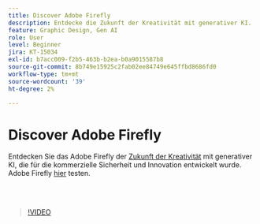 ```yaml
---
title: Discover Adobe Firefly
description: Entdecke die Zukunft der Kreativität mit generativer KI.
feature: Graphic Design, Gen AI
role: User
level: Beginner
jira: KT-15034
exl-id: b7acc009-f2b5-463b-b2ea-b0a9015587b8
source-git-commit: 8b749e15925c2fab02ee84749e645ffbd8686fd0
workflow-type: tm+mt
source-wordcount: '39'
ht-degree: 2%

---
```


# Discover Adobe Firefly

Entdecken Sie das Adobe Firefly der [Zukunft der Kreativität](https://www.adobe.com/products/firefly/discover/how-ai-changes-creative-work.html) mit generativer KI, die für die kommerzielle Sicherheit und Innovation entwickelt wurde. Adobe Firefly [hier](https://firefly.adobe.com/) testen.

<br> 

>[!VIDEO](https://video.tv.adobe.com/v/3427606?quality=12&learn=on&hidetitle=true)
